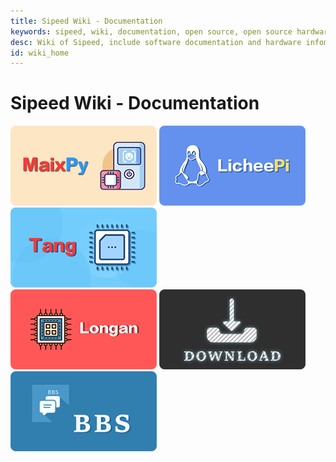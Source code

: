 ```yaml
---
title: Sipeed Wiki - Documentation
keywords: sipeed, wiki, documentation, open source, open source hardware, Lichee, Lichee PI, AI, AIOT, edge AI, face recognization
desc: Wiki of Sipeed, include software documentation and hardware infomation, and AIOT data etc.
id: wiki_home
---
```



<div>
    <script src="/static/js/scrolloverflow.min.js"></script>
    <script src="/static/js/jquery.fullpage.min.js"></script>
    <link rel="stylesheet" href="/static/css/jquery.fullpage.min.css" type="text/css"/>
</div>

<div id="fullpage">
    <div class="section" style="height: 100vh;">
        <div>
            <h1>Sipeed Wiki - Documentation</h1>
        </div>
        <div>
            <a href="./soft/maixpy/en/index.html"><img src="/static/image/MaixPy.png"></a>
            <a href="./soft/Lichee/en/index.html"><img src="/static/image/licheepi.png"></a>
            <a href="./soft/Tang/en/index_bak.html"><img src="/static/image/tang.png"></a><br/>
            <a href="./soft/longan/en/index.html"><img src="/static/image/longan.png"></a>
            <a href="https://dl.sipeed.com/" target="_blank"><img src="/static/image/DOWNLOAD.png"></a>
            <a href="https://bbs.sipeed.com/" target="_blank"><img src="/static/image/BBS.png"></a>
        </div>
    </div>
</div>

<div>
<script type='text/javascript'>
    $(document).ready(function () {
        var html = $("#page_footer").html();
        $("#page_footer").remove();
        $("#fullpage").append('<div id="page_footer" class="section fp-auto-height">' + html + "</div>");
        var nav_height = $("#navbar").height();
        $('#fullpage').fullpage({
            menu: '#navbar',
            navigation: true,
            css3: true,
            scrollOverflow: true,
	        scrollOverflowReset: true,
            dragAndMove: true,
            paddingBottom: nav_height + "px"
            // fixedElements: "#navbar"
        });
        $("#to_top").on("click", function(){
            $.fn.fullpage.moveTo(1);
        });
    });
</script>
</div>



